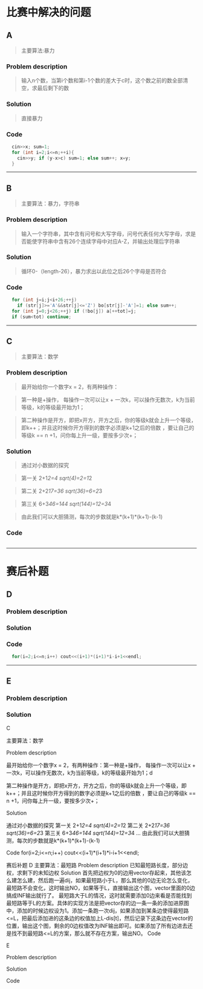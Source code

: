 # 比赛中解决的问题
## A 
>  主要算法:暴力
### Problem description
>  输入n个数，当第i个数和第i-1个数的差大于c时，这个数之前的数全部清空，求最后剩下的数

### Solution
>  直接暴力

### Code
```cpp
  cin>>x; sum=1;
  for (int i=2;i<=n;++i){
    cin>>y; if (y-x>c) sum=1; else sum++; x=y;
  }
```
*****


## B
> 主要算法：暴力，字符串
### Problem description
> 输入一个字符串，其中含有问号和大写字母，问号代表任何大写字母，求是否能使字符串中含有26个连续字母中对应A-Z，并输出处理后字符串

### Solution
> 循环0-（length-26），暴力求出以此位之后26个字母是否符合

### Code
```cpp
  for (int j=i;j<i+26;++j) 
    if (str[j]>='A'&&str[j]<='Z') bo[str[j]-'A']=1; else sum++;
  for (int j=0;j<26;++j) if (!bo[j]) a[++tot]=j;
  if (sum<tot) continue;
```
*****

## C
> 主要算法：数学
### Problem description
> 最开始给你一个数字x = 2，有两种操作：

> 第一种是+操作， 每操作一次可以让x + 一次k，可以操作无数次，k为当前等级，k的等级最开始为1；

> 第二种操作是开方，即把x开方，开方之后，你的等级k就会上升一个等级，即k++；并且这时候你开方得到的数字必须是k+1之后的倍数 ，要让自己的等级k == n +1，问你每上升一级，要按多少次+；

### Solution
> 通过对小数据的探究

>第一关 2+1*2=4 sqrt(4)=2=1*2

>第二关 2+2*17=36 sqrt(36)=6=2*3

>第三关 6+3*46=144 sqrt(144)=12=3*4

>由此我们可以大胆猜测，每次的步数就是k*(k+1)*(k+1)-(k-1)

### Code
```cpp
```
*****

# 赛后补题
## D
### Problem description
> 

### Solution
> 

### Code
```cpp
  for(i=2;i<=n;i++) cout<<(i+1)*(i+1)*i-i+1<<endl;
```
*****

## E
### Problem description
> 

### Solution
> 


C

主要算法：数学

Problem description

最开始给你一个数字x = 2，有两种操作：第一种是+操作， 每操作一次可以让x + 一次k，可以操作无数次，k为当前等级，k的等级最开始为1；d

第二种操作是开方，即把x开方，开方之后，你的等级k就会上升一个等级，即k++；并且这时候你开方得到的数字必须是k+1之后的倍数 ，要让自己的等级k == n +1，问你每上升一级，要按多少次+；

Solution

通过对小数据的探究
第一关 2+1*2=4 sqrt(4)=2=1*2
第二关 2+2*17=36 sqrt(36)=6=2*3
第三关 6+3*46=144 sqrt(144)=12=3*4
...
由此我们可以大胆猜测，每次的步数就是k*(k+1)*(k+1)-(k-1)

Code
for(i=2;i<=n;i++) cout<<(i+1)*(i+1)*i-i+1<<endl;


赛后补题
D
主要算法：最短路
Problem description
已知最短路长度，部分边权，求剩下的未知边权
Solution
首先把边权为0的边用vector存起来，其他该怎么建怎么建，然后跑一遍dij，如果最短路小于L，那么其他的0边无论怎么变化，最短路不会变化，这时输出NO，如果等于L，直接输出这个图，vector里面的0边搞成INF输出就行了。
最短路大于L的情况，这时就需要添加0边来看是否能找到最短路等于L的方案。具体的实现方法是把vector存的边一条一条的添加进原图中，添加的时候边权设为1。添加一条跑一次dij，如果添加到某条边使得最短路<=L，把最后添加进的这条边的权值加上L-dis[t]，然后记录下这条边在vector的位置，输出这个图，剩余的0边权值改为INF输出即可。如果添加了所有边进去还是找不到最短路<=L的方案，那么就不存在方案，输出NO。
Code

E

Problem description

Solution

Code
